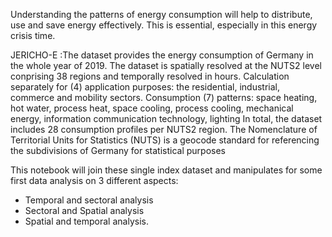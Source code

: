 Understanding the patterns of energy consumption will help to distribute, use and save energy effectively. This is essential, especially in this energy crisis time.

JERICHO-E :The dataset provides the energy consumption of Germany in the whole year of 2019. The dataset is spatially resolved at the NUTS2 level conprising 38 regions and temporally resolved in hours. Calculation separately for (4) application purposes: the residential, industrial, commerce and mobility sectors. Consumption (7) patterns: space heating, hot water, process heat, space cooling, process cooling, mechanical energy, information communication technology, lighting
In total, the dataset includes 28 consumption profiles per NUTS2 region. The Nomenclature of Territorial Units for Statistics (NUTS) is a geocode standard for referencing the subdivisions of Germany for statistical purposes

This notebook will join these single index dataset and manipulates for some first data analysis on 3 different aspects:

- Temporal and sectoral analysis <br>
- Sectoral and Spatial analysis <br>
- Spatial and temporal analysis.
